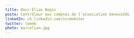 ```yaml
---
title: Marc-Elian Begin
poste: Contrôleur aux comptes de l'association GenevaJUG
linkedIn: ch.linkedin.com/in/mebster
twitter: lemeb
photo: marcelian.jpg
---
```

